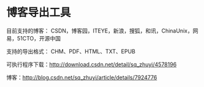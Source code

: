 博客导出工具
==========

目前支持的博客：
CSDN，博客园，ITEYE，新浪，搜狐，和讯，ChinaUnix，网易，51CTO，开源中国

支持的导出格式：
CHM、PDF、HTML、TXT、EPUB

可执行程序下载：http://download.csdn.net/detail/sq_zhuyi/4578196

博客：http://blog.csdn.net/sq_zhuyi/article/details/7924776